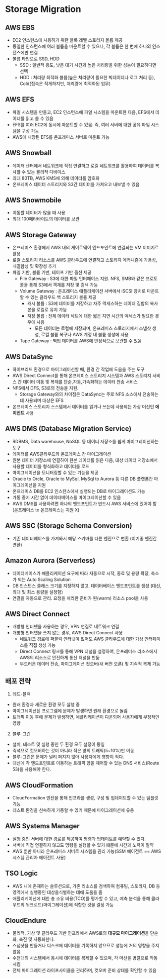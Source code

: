 # Storage Migration

## AWS EBS

- EC2 인스턴스에 사용하기 위한 블록 레벨 스토리지 볼륨 제공
- 동일한 인스턴스에 여러 볼륨을 마운트할 수 있으나, 각 볼륨은 한 번에 하나의 인스턴스에만 연결
- 볼륨 타입으로 SSD, HDD
  - SSD : 일반적 용도, 낮은 대기 시간과 높은 처리량을 위한 성능이 필요하다면 선택
  - HDD : 처리량 최적화 볼륨(높은 처리량이 필요한 빅데이터나 로그 처리 등), Cold(접속은 적게하지만, 처리량에 최적화된 업무)

## AWS EFS

- 파일 시스템을 만들고, EC2 인스턴스에 파일 시스템을 마운트한 다음, EFS에서 데이터를 읽고 쓸 수 있음
- EFS를 여러 EC2에 동시에 마운트할 수 있음. 즉, 여러 서버에 대한 공유 파일 시스템을 구성 가능
- AWS에 내장된 EFS를 온프레미스 서버로 마운트 가능

## AWS Snowball

- 데이터 센터에서 네트워크에 직접 연결하고 로컬 네트워크를 활용하여 데이터를 복사할 수 있는 물리적 디바이스
- 최대 80TB, AWS KMS에 의해 데이터를 암호화
- 온프레미스 데이터 스토리지와 S3간 데이터를 가져오고 내보낼 수 있음

## AWS Snowmobile

- 이동할 데이터가 많을 때 사용
- 최대 100페타바이트의 데이터를 보관

## AWS Storage Gateway

- 온프레미스 환경에서 AWS 내의 게이트웨이 엔드포인트에 연결되는 VM 이미지르 활용
- 로컬 스토리지 리소스를 AWS 클라우드에 연결하고 스토리지 메커니즘에 가용성, 내결함성 및 확장성 추가
- 파일 기반, 볼륨 기반, 테이프 기반 옵션 제공
  - File Gateway : S3에 대한 파일 인터페이스 지원. NFS, SMB와 같은 프로토콜을 통해 S3에서 객체를 저장 및 검색 가능
  - Volume Gateway : 온프레미스 애플리케이션 서버에서 iSCSI 장치로 마운트할 수 있는 클라우드 백 스토리지 볼륨 제공
    - 캐시 볼륨 : S3에 데이터를 저장하고 자주 액세스하는 데이터 집합의 복사본을 로컬로 유지 가능
    - 저장 볼륨 : 전체 데이터 세트에 대한 짧은 지연 시간의 액세스가 필요한 경우에 사용
      - 모든 데이터는 로컬에 저장되며, 온프레미스 스토리지에서 스냅샷 생성, 로컬 볼륨 복구나 AWS 계정 내 볼륨 생성에 사용
  - Tape Gateway : 백업 데이터를 AWS에 안정적으로 보관할 수 있음

## AWS DataSync

- 하이브리드 환경으로 마이그레이션할 때, 환경 간 작업에 도움을 주는 도구
- AWS Direct Connect를 통해 온프레미스 스토리지 시스템과 AWS 스토리지 서비스 간 데이터 이동 및 복제를 단순,자동,가속화하는 데이터 전송 서비스
- NFS에서 DFS, S3로의 전송을 지원.
  - Storage Gateway와의 차이점은 DataSync는 주로 NFS 소스에서 전송하는 데 사용되며 대상은 EFS
- 온프레미스 스토리지 스스템에서 데이터를 읽거나 쓰는데 사용되는 가상 머신인 **에이전트** 사용

## AWS DMS (Database Migration Service)

- RDBMS, Data warehouse, NoSQL 등 데이터 저장소를 쉽게 마이그레이션하는 도구
- 데이터를 AWS클라우드와 온프레미스 간 마이그레이션
- 원본 데이터 저장소에 연결하여 원본 데이터를 읽은 다음, 대상 데이터 저장소에서 사용할 데이터를 형식화하고 데이터를 로드
- 마이그레이션을 모니터링할 수 있는 기능을 제공
- Oracle to Orcle, Oracle to MySql, MySql to Aurora 등 다른 DB 플랫폼간 마이그레이션을 지원
- 온프레미스 DB를 EC2 인스턴스에서 실행되는 DB로 마이그레이션도 가능
- 가동 중지 시간 없이 데이터베이스를 마이그레이션할 수 있음
- AWS DMS를 사용하려면 하나의 엔드포인트가 반드시 AWS 서비스에 있어야 함 (온프레미스 to 온프레미스는 지원 X)

## AWS SSC (Storage Schema Conversion)

- 기존 데이터베이스를 가져와서 해당 스키마를 다른 엔진으로 변환 (이기종 엔진간 변환)

## Amazon Aurora (Serverless)

- 데이터베이스가 애플리케이션 요구에 따라 자동으로 시작, 종료 및 용량 확장, 축소가 되는 Auto Scaling Solution
- DB 인스턴스 클래스 크기를 지정하지 않고, 데이터베이스 엔드포인트를 생성 (대신, 최대 및 최소 용량을 설정함)
- 연결을 자동으로 관리. 요청을 처리한 준비가 된(warm) 리소스 pool을 사용

## AWS Direct Connect

- 개방형 인터넷을 사용하는 경우, VPN 연결로 네트워크 연결
- 개방형 인터넷을 쓰지 않는 경우, AWS Direct Connect 사용
  - 네트워크 경로에 퍼블릭 인터넷이 없어도 AWS 클라우드에 대한 가상 인터페이스를 직접 생성 가능
  - Direct Connect 링크를 통해 VPN 터널을 설정하여, 온프레미스 리소스에서 AWS의 리소스로 안전하게 통신 터널을 만듦
  - 부드러운 데이터 전송, 마이그레이션 컷오버(새 버전 오픈) 및 지속적 복제 가능

## 배포 전략

1. 레드-블랙

- 원래 환경과 새로운 환경 모두 실행 중
- 마이그레이션된 프로그램에 문제가 발생하면 원래 환경으로 돌림
- 트래픽 이동 후에 문제가 발생하면, 애플리케이션이 다운되어 사용자에게 부정적인 영향

2. 블루-그린

- 설치, 테스트 및 실행 중인 두 환경 모두 설정이 동일
- 즉석으로 컷오버하는 것이 아니라 적은 양의 트래픽(5~10%)만 이동
- 블루-그린은 문제가 널리 퍼지지 않아 사용자에게 영향이 적다.
- 대신에 각 엔드포인트로 이동하는 트래픽 양을 제어할 수 있는 DNS 서비스(Route 53)을 사용해야 한다.

## AWS CloudFormation

- CloudFormation 엔진을 통해 인프라를 생성, 구성 및 업데이트할 수 있는 템플릿 기능
- 테스트 환경을 신속하게 가동할 수 있기 때문에 마이그레이션에 유용

## AWS Systems Manager

- 실행 중인 서버에 대한 경로를 제공하여 명령과 업데이트를 예약할 수 있다.
- 서버에 직접 연결하지 않고도 명령을 실행할 수 있기 떄문에 시간과 노력이 절약
- AWS 뿐만 아니라 온프레미스 서버로 시스템을 관리 가능(SSM 에이전트 == AWS 시스템 관리자 에이전트 사용)

## TSO Logic

- AWS 내에 존재하는 솔루션으로, 기존 리소스를 검색하여 컴퓨팅, 스토리지, DB 등 영역에서 실행중인 대상을식별하는 데에 도움을 줌
- 애플리케이션에 대한 총 소유 비용(TCO)를 평가할 수 있고, 예측 분석을 통해 클라우드의 워크로드(마이그레이션)에 적합한 것을 결정 가능

## CloudEndure

- 물리적, 가상 및 클라우드 기반 인프라에서 AWS로의 **대규모 마이그레이션**을 단순화, 촉진 및 자동화한다.
- 스냅샷을 만들거나 디스크에 데이터를 기록하지 않으므로 성능에 거의 영향을 주지 않음
- 수천대의 시스템에서 동시에 데이터를 복제할 수 있으며, 각 머신을 병렬으로 작동시킴
- 전체 마이그레이션 라이프사이클을 관리하며, 컷오버 준비 상태를 확인할 수 있음
